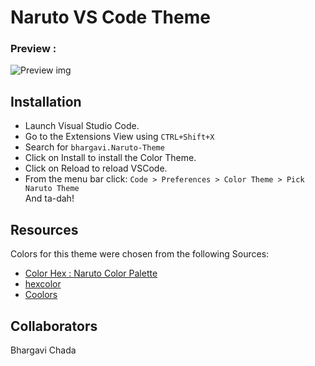 # Naruto VS Code Theme

### Preview :

![Preview img](/images/preview.png)

## Installation

- Launch Visual Studio Code.
- Go to the Extensions View using `CTRL+Shift+X`
- Search for `bhargavi.Naruto-Theme`
- Click on Install to install the Color Theme.
- Click on Reload to reload VSCode.
- From the menu bar click: `Code > Preferences > Color Theme > Pick Naruto Theme` <br>
  And ta-dah!

## Resources

Colors for this theme were chosen from the following Sources:

- [Color Hex : Naruto Color Palette](https://www.color-hex.com/color-palette/11138)
- [hexcolor](https://hexcolor.co/image-to-colors)
- [Coolors](https://coolors.co/)

## Collaborators

Bhargavi Chada

